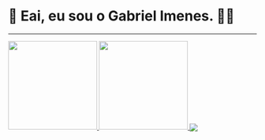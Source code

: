 # 👋 **Eai, eu sou o Gabriel Imenes. 👨‍💻**

 <hr width = “1” size = “10”>
<div>
  <a href="https://github.com/imenesg">
  <img height="180em" src="https://github-readme-stats.vercel.app/api?username=imenesg&show_icons=true&theme=dracula&include_all_commits=true&count_private=true"/>
   
  <img height="180em" src="https://github-readme-stats.vercel.app/api/top-langs/?username=imenesg&layout=compact&langs_count=7&theme=dracula"/>

   <img text-aline="center" align="center" src="https://media3.giphy.com/media/JGVgtOoVCne8z7zeUa/giphy.gif?cid=790b7611ab2ec316f2c3ca8db76b4ca8a3e4bab81596c5e2&rid=giphy.gif&ct=g" />
 
</div>
 
 

